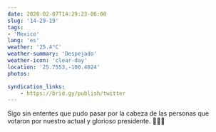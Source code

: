 ```yaml
---
date: 2020-02-07T14:29:23-06:00
slug: '14-29-19'
tags:
- 'Mexico'
lang: 'es'
weather: '25.4°C'
weather-summary: 'Despejado'
weather-icon: 'clear-day'
location: '25.7553,-100.4024'
photos:

syndication_links:
    - https://brid.gy/publish/twitter
---
```

Sigo sin ententes que pudo pasar por la cabeza de las personas que votaron por nuestro actual y glorioso presidente. 🤦🏻‍♂️


